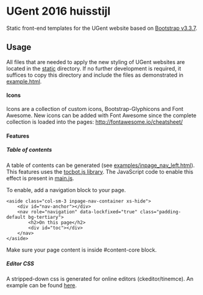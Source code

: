 # UGent 2016 huisstijl

Static front-end templates for the UGent website based on [Bootstrap v3.3.7](http://getbootstrap.com).

## Usage

All files that are needed to apply the new styling of UGent websites are located in the [static](static) directory. If no further development is required, it suffices to copy this directory and include the files as demonstrated in [example.html](examples/example.html).

#### Icons
Icons are a collection of custom icons, Bootstrap-Glyphicons and Font Awesome.
New icons can be added with Font Awesome since the complete collection is loaded into the pages: http://fontawesome.io/cheatsheet/

#### Features

##### Table of contents

A table of contents can be generated (see [examples/inpage_nav_left.html](examples/inpage_nav_left.html)). This features uses the [tocbot.js library](https://tscanlin.github.io/tocbot/). The JavaScript code to enable this effect is present in [main.js](js/main.js).

To enable, add a navigation block to your page.

    <aside class="col-sm-3 inpage-nav-container xs-hide">
        <div id="nav-anchor"></div>
        <nav role="navigation" data-lockfixed="true" class="padding-default bg-tertiary">
            <h2>On this page</h2>
            <div id="toc"></div>
        </nav>
    </aside>

Make sure your page content is inside #content-core block.

##### Editor CSS

A stripped-down css is generated for online editors (ckeditor/tinemce). An example can be found [here](examples/editor-ckeditor.html). 
